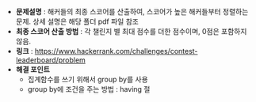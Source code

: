 - **문제설명** : 해커들의 최종 스코어를 산출하여, 스코어가 높은 해커들부터 정렬하는 문제. 상세 설명은 해당 폴더 pdf 파일 참조
- **최종 스코어 산출 방법** : 각 챌린지 별 최대 점수를 더한 점수이며, 0점은 포함하지 않음.
- **링크** : https://www.hackerrank.com/challenges/contest-leaderboard/problem
- **해결 포인트**
  - 집계함수를 쓰기 위해서 group by를 사용
  - group by에 조건을 주는 방법 : having 절
  